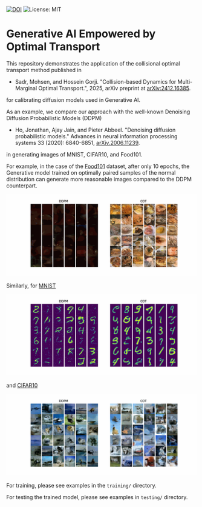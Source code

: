 [![DOI](https://zenodo.org/badge/DOI/10.48550/arXiv.2412.16385.svg)](https://doi.org/10.48550/arXiv.2412.16385)
![License: MIT](https://img.shields.io/badge/License-MIT-yellow.svg)

# Generative AI Empowered by Optimal Transport

This repository demonstrates the application of the collisional optimal transport method published in

- Sadr, Mohsen, and Hossein Gorji. "Collision-based Dynamics for Multi-Marginal Optimal Transport.", 2025, arXiv preprint at [arXiv:2412.16385](https://doi.org/10.48550/arXiv.2412.16385).

for calibrating diffusion models used in Generative AI. 

As an example, we compare our approach with the well-known Denoising Diffusion Probabilistic Models (DDPM)

- Ho, Jonathan, Ajay Jain, and Pieter Abbeel. "Denoising diffusion probabilistic models." Advances in neural information processing systems 33 (2020): 6840-6851, [arXiv.2006.11239](https://doi.org/10.48550/arXiv.2006.11239).

in generating images of MNIST, CIFAR10, and Food101.

For example, in the case of the [Food101](https://docs.pytorch.org/vision/main/generated/torchvision.datasets.Food101.html) dataset, after only 10 epochs, the Generative model trained on optimally paired samples of the normal distribution can generate more reasonable images compared to the DDPM counterpart.

![Demo](testing/combined_Food101.gif)

Similarly, for [MNIST](https://docs.pytorch.org/vision/main/generated/torchvision.datasets.MNIST.html)

![Demo](testing/combined_mnist.gif)

and [CIFAR10](https://docs.pytorch.org/vision/main/generated/torchvision.datasets.CIFAR10.html)

![Demo](testing/combined_CIFAR10.gif)

For training, please see examples in the `training/` directory.

For testing the trained model, please see examples in `testing/` directory.


